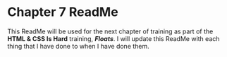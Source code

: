 # Chapter 7 ReadMe

This ReadMe will be used for the next chapter of training as part of the **HTML & CSS Is Hard** training, ***Floats***. I will update this ReadMe with each thing that I have done to when I have done them.